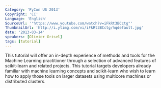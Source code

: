 ```yaml
---
Category: 'PyCon US 2013'
Copyright: 'CC'
Language: 'English'
SourceUrl: '"https://www.youtube.com/watch?v=iFkRt3BCctg"'
ThumbnailUrl: 'http://i.ytimg.com/vi/iFkRt3BCctg/hqdefault.jpg'
date: '2013-03-14'
speakers: [Olivier Grisel]
tags: [tutorial]
---
```

This tutorial will offer an in-depth experience of methods and tools for the Machine Learning practitioner through a selection of advanced features of scikit-learn and related projects. This tutorial targets developers already familiar with machine learning concepts and scikit-learn who wish to learn how to apply those tools on larger datasets using multicore machines or distributed clusters.